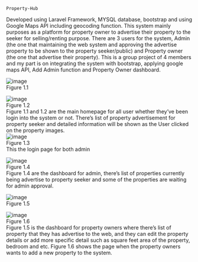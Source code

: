 	Property-Hub
Developed using Laravel Framework, MYSQL database, bootstrap and using Google Maps API including geocoding function. This system mainly purposes as a platform for property owner to advertise their property to the seeker for selling/renting purpose. There are 3 users for the system, Admin (the one that maintaining the web system and approving the advertise property to be shown to the property seeker/public) and Property owner (the one that advertise their property). This is a group project of 4 members and my part is on integrating the system with bootstrap, applying google maps API, Add Admin function and Property Owner dashboard.<br>

 ![image](https://user-images.githubusercontent.com/55705262/111410890-8b3c1b80-8714-11eb-9049-a556e96b1f0c.png)<br>
Figure 1.1<br>

 ![image](https://user-images.githubusercontent.com/55705262/111410900-9000cf80-8714-11eb-81e9-9eccb1412918.png)<br>
Figure 1.2<br>
Figure 1.1 and 1.2 are the main homepage for all user whether they’ve been login into the system or not. There’s list of property advertisement for property seeker and detailed information will be shown as the User clicked on the property images.<br>
 ![image](https://user-images.githubusercontent.com/55705262/111410909-942ced00-8714-11eb-9a19-c47b1938c35b.png)<br>
Figure 1.3<br>
This the login page for both admin<br>

 ![image](https://user-images.githubusercontent.com/55705262/111410913-9727dd80-8714-11eb-845d-ad3f8f1c8862.png)<br>
Figure 1.4<br>
Figure 1.4 are the dashboard for admin, there’s list of properties currently being advertise to property seeker and some of the properties are waiting for admin approval.<br>

 ![image](https://user-images.githubusercontent.com/55705262/111410923-9b53fb00-8714-11eb-80dd-20a47f8e5efa.png)<br>
Figure 1.5<br>

 ![image](https://user-images.githubusercontent.com/55705262/111410929-9e4eeb80-8714-11eb-9e02-5cc631165a77.png)<br>
Figure 1.6<br>
Figure 1.5 is the dashboard for property owners where there’s list of property that they has advertise to the web, and they can edit the property details or add more specific detail such as square feet area of the property, bedroom and etc. Figure 1.6 shows the page when the property owners wants to add a new property to the system.
